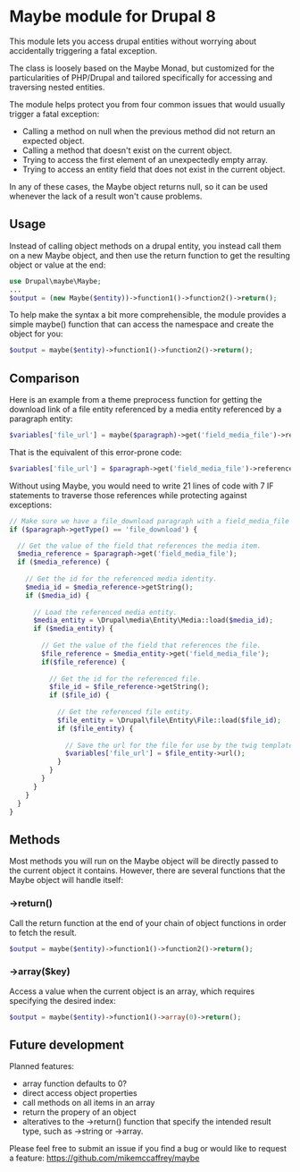 # Maybe module for Drupal 8

This module lets you access drupal entities without worrying about accidentally triggering a fatal exception.

The class is loosely based on the Maybe Monad, but customized for the particularities of PHP/Drupal and tailored specifically for accessing and traversing nested entities.

The module helps protect you from four common issues that would usually trigger a fatal exception:

* Calling a method on null when the previous method did not return an expected object.
* Calling a method that doesn't exist on the current object.
* Trying to access the first element of an unexpectedly empty array.
* Trying to access an entity field that does not exist in the current object.

In any of these cases, the Maybe object returns null, so it can be used whenever the lack of a result won't cause problems.

## Usage

Instead of calling object methods on a drupal entity, you instead call them on a new Maybe object, and then use the return function to get the resulting object or value at the end:
```php
use Drupal\maybe\Maybe;
...
$output = (new Maybe($entity))->function1()->function2()->return();
```

To help make the syntax a bit more comprehensible, the module provides a simple maybe() function that can access the namespace and create the object for you:
```php
$output = maybe($entity)->function1()->function2()->return();
```
## Comparison

Here is an example from a theme preprocess function for getting the download link of a file entity referenced by a media entity referenced by a paragraph entity:
```php
$variables['file_url'] = maybe($paragraph)->get('field_media_file')->referencedEntities()->get('field_media_file')->referencedEntities()->url()->return();
```

That is the equivalent of this error-prone code:
```php
$variables['file_url'] = $paragraph->get('field_media_file')->referencedEntities()[0]->get('field_media_file')->referencedEntities()[0]->url();
```

Without using Maybe, you would need to write 21 lines of code with 7 IF statements to traverse those references while protecting against exceptions:
```php
// Make sure we have a file_download paragraph with a field_media_file field.
if ($paragraph->getType() == 'file_download') {

  // Get the value of the field that references the media item.
  $media_reference = $paragraph->get('field_media_file');
  if ($media_reference) {
  
    // Get the id for the referenced media identity.
    $media_id = $media_reference->getString();
    if ($media_id) {
    
      // Load the referenced media entity.
      $media_entity = \Drupal\media\Entity\Media::load($media_id);
      if ($media_entity) {
      
        // Get the value of the field that references the file.
        $file_reference = $media_entity->get('field_media_file');
        if($file_reference) {
        
          // Get the id for the referenced file.
          $file_id = $file_reference->getString();
          if ($file_id) {
          
            // Get the referenced file entity.
            $file_entity = \Drupal\file\Entity\File::load($file_id);
            if ($file_entity) {
            
              // Save the url for the file for use by the twig template.
              $variables['file_url'] = $file_entity->url();
            }
          }
        }
      }
    }
  }
}
```
## Methods

Most methods you will run on the Maybe object will be directly passed to the current object it contains. However, there are several functions that the Maybe object will handle itself:

### ->return() 

Call the return function at the end of your chain of object functions in order to fetch the result.
```php
$output = maybe($entity)->function1()->function2()->return();
```

### ->array($key)

Access a value when the current object is an array, which requires specifying the desired index:
```php
$output = maybe($entity)->function1()->array(0)->return();
```

## Future development

Planned features:
- array function defaults to 0?
- direct access object properties
- call methods on all items in an array
- return the propery of an object
- alteratives to the ->return() function that specify the intended result type, such as ->string or ->array.

Please feel free to submit an issue if you find a bug or would like to request a feature: https://github.com/mikemccaffrey/maybe
